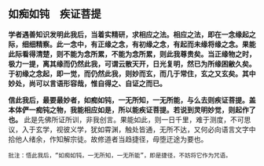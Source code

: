 ## 如痴如钝　疾证菩提

__学者遇善知识发明此我后，当着实精研，求相应之法。相应之法，即在一念缘起之际，细细精察。此一念中，有正缘之念，有初缘之念，有起而未缘将缘之念。果能此际看得清楚，则不能为念所累，不能为念所累，则此我尊贵矣。当正缘物之时，极力一提，离其缘而仍然此我，可谓云散天开，日光复明，然已为所缘困敝久矣。于初缘之念起，即一觉，而仍然此我，则妙而玄，而几于常住，玄之又玄矣。其中妙处，尚可以言语形容哉，惟自得之、自证之而已。__

 __信此我后，最要最妙者，如痴如钝，一无所知，一无所能，与么去则疾证菩提。盖本体俨一痴钝之物，我能相应如是，所以能疾证菩提。若说到灵明妙觉，则起作了也。__ 此是先佛所证所训，非我创言。果能如此，则一日千里，难于测度，不可思议，入于玄学，视彼义学，犹如霄渊，触处皆通，无所不达，又何必向语言文字中拾他人绪余，作知解宗徒。故修道者当趋捷径，毋堕迂途为要也。

```xu
批注：悟此我后，“如痴如钝，一无所知，一无所能”，即是捷径，不妨将它作为咒语。
```
